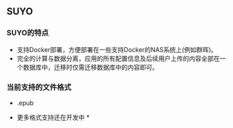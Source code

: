 ## SUYO

### SUYO的特点
- 支持Docker部署，方便部署在一些支持Docker的NAS系统上(例如群晖)。
- 完全的计算与数据分离，应用的所有配置信息及后续用户上传的内容全部在一个数据库中，迁移时仅需迁移数据库中的内容即可。

### 当前支持的文件格式
- .epub

* 更多格式支持还在开发中 *